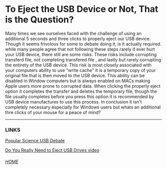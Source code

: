 # To Eject the USB Device or Not, That is the Question?
Many times we see ourselves faced with the challenge of using an additional 5 seconds and three clicks to properly eject our USB device. Though it seems frivolous for some to debate doing it, is it actually required. while many people agree that not following these steps rarely if ever hurt your USB device, there still are some risks. These risks include corrupting transferd file, not completing transfered file , and lastly but rarely corrupting the entirety of the USB device. This risk is most closely associated with your computers ability to use "write cache" it is a temporary copy of your original file that is then moved to the USB device. This ability can be disabled in Window computers but is always enabled on MACs making Apple users more prone to corrupted data. When clicking the properly eject option it completes the transfer and deletes the temporary file, though the file usually completes before you press this option it is recommended by USB device manufactures to use this process. In conclusion it isn't completely necessary especially for Windows users but whats an additional thre clicks of your mouse for a peace of mind?  

---
### LINKS

[Popular Science USB Debate](https://www.popsci.com/usb-drive-eject/)


[Do You Really Need to Eject USB Drives video](https://www.youtube.com/watch?v=6p5UMrJfHWg)



###### [HOME](index.md)
